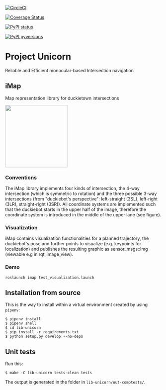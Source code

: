 [![CircleCI](https://circleci.com/gh/duckietown/duckietown-intnav.svg?style=shield)](https://circleci.com/gh/duckietown/duckietown-intnav)

[![Coverage Status](https://coveralls.io/repos/github/duckietown/duckietown-intnav/badge.svg?branch=master18)](https://coveralls.io/github/duckietown/duckietown-intnav?branch=master18)

[![PyPI status](https://img.shields.io/pypi/status/duckietown_intnav.svg)](https://pypi.python.org/pypi/duckietown_intnav/)


[![PyPI pyversions](https://img.shields.io/pypi/pyversions/duckietown_intnav.svg)](https://pypi.python.org/pypi/duckietown_intnav/)


# Project Unicorn

Reliable and Efficient monocular-based Intersection navigation

## iMap

Map representation library for duckietown intersections 

<img src="documentation/imap/imap_example.png" alt="" style="width: 200px;"/>

### Conventions

The iMap library implements four kinds of intersection, the 4-way intersection (which is symmetric to rotation) and the three possible 3-way intersections (from "duckiebot's perspective": left-straight (3SL), left-right (3LR), straight-right (3SR)). All coordinate systems are implemented such that the duckiebot starts in the upper half of the image, therefore the coordinate system is introduced in the middle of the upper lane (see figure). 

### Visualization

iMap contains visualization functionalities for a planned trajectory, the duckiebot's pose and further points to visualize (e.g. keypoints for localization) and publishes the resulting graphic as sensor_msgs::Img (viewable e.g in rqt_image_view). 

### Demo

```
roslaunch imap test_visualization.launch
```


## Installation from source

This is the way to install within a virtual environment created by 
using `pipenv`:

    $ pipenv install
    $ pipenv shell
    $ cd lib-unicorn
    $ pip install -r requirements.txt
    $ python setup.py develop --no-deps
    
   
## Unit tests

Run this:

    $ make -C lib-unicorn tests-clean tests
    
The output is generated in the folder in `lib-unicorn/out-comptests/`.
